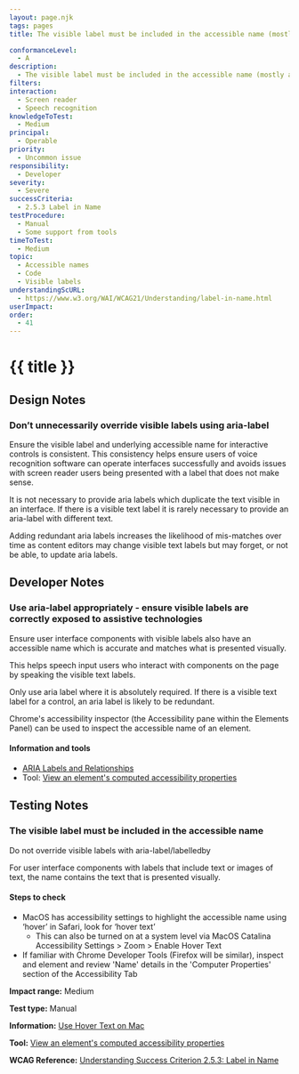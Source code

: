 ```yaml
---
layout: page.njk
tags: pages
title: The visible label must be included in the accessible name (mostly applies to images and where labels are over-ridden)

conformanceLevel:
  - A
description:
  - The visible label must be included in the accessible name (mostly applies to images and where labels are over-ridden)
filters:
interaction:
  - Screen reader
  - Speech recognition
knowledgeToTest:
  - Medium
principal:
  - Operable
priority:
  - Uncommon issue
responsibility:
  - Developer
severity:
  - Severe
successCriteria:
  - 2.5.3 Label in Name
testProcedure:
  - Manual
  - Some support from tools
timeToTest:
  - Medium
topic:
  - Accessible names
  - Code
  - Visible labels
understandingScURL:
  - https://www.w3.org/WAI/WCAG21/Understanding/label-in-name.html
userImpact:
order:
  - 41
---
```


# {{ title }}

## Design Notes

### Don’t unnecessarily override visible labels using aria-label

Ensure the visible label and underlying accessible name for interactive controls is consistent. This consistency helps ensure users of voice recognition software can operate interfaces successfully and avoids issues with screen reader users being presented with a label that does not make sense.

It is not necessary to provide aria labels which duplicate the text visible in an interface. If there is a visible text label it is rarely necessary to provide an aria-label with different text.

Adding redundant aria labels increases the likelihood of mis-matches over time as content editors may change visible text labels but may forget, or not be able, to update aria labels.

## Developer Notes

### Use aria-label appropriately - ensure visible labels are correctly exposed to assistive technologies

Ensure user interface components with visible labels also have an accessible name which is accurate and matches what is presented visually.

This helps speech input users who interact with components on the page by speaking the visible text labels.

Only use aria label where it is absolutely required. If there is a visible text label for a control, an aria label is likely to be redundant.

Chrome's accessibility inspector (the Accessibility pane within the Elements Panel) can be used to inspect the accessible name of an element.

#### Information and tools

- [ARIA Labels and Relationships](https://developers.google.com/web/fundamentals/accessibility/semantics-aria/aria-labels-and-relationships)
- Tool: [View an element's computed accessibility properties](https://developers.google.com/web/tools/chrome-devtools/accessibility/reference#computed)

## Testing Notes

### The visible label must be included in the accessible name

Do not override visible labels with aria-label/labelledby

For user interface components with labels that include text or images of text, the name contains the text that is presented visually.

#### Steps to check

- MacOS has accessibility settings to highlight the accessible name using ‘hover’ in Safari, look for ‘hover text’
    - This can also be turned on at a system level via MacOS Catalina Accessibility Settings > Zoom > Enable Hover Text
- If familiar with Chrome Developer Tools (Firefox will be similar), inspect and element and review 'Name' details in the 'Computer Properties' section of the Accessibility Tab

**Impact range:** Medium

**Test type:** Manual

**Information:** [Use Hover Text on Mac](https://support.apple.com/lv-lv/guide/mac-help/mchlb203bc78/mac)

**Tool:** [View an element's computed accessibility properties](https://developers.google.com/web/tools/chrome-devtools/accessibility/reference#computed)

**WCAG Reference:** [Understanding Success Criterion 2.5.3: Label in Name](https://www.w3.org/WAI/WCAG21/Understanding/label-in-name.html)
